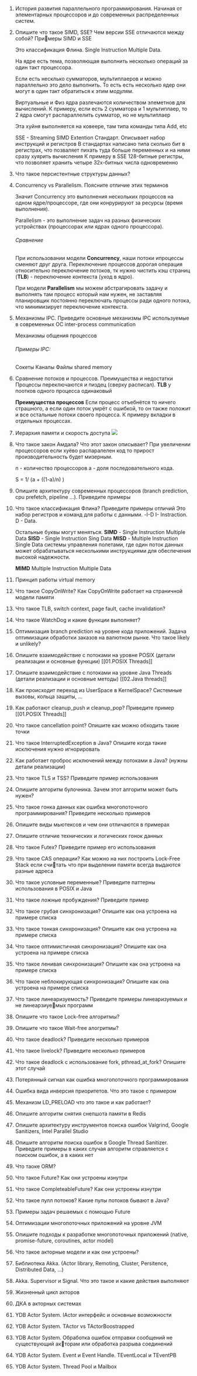 1. История развития параллельного программирования. Начиная от элементарных процессоров и до современных распределенных систем.
2. Опишите что такое SIMD, SSE? Чем версии SSE отличаются между собой? Примеры SIMD и SSE
   
   Это классификация Флина.
   Single Instruction Multiple Data.
   
   На ядре есть тема, позволяющая выполнить несколько операций за один такт процессора. 
   
   Если есть несклько сумматоров, мультиплаеров и можно параллельно это дело выполнить. 
   То есть есть несколько ядер они могут в один такт обратиться к этим модулям.
   
   Виртуальные и Физ ядра разлечаются количеством элеметнов для вычислений. К примеру, если есть 2 сумматора и 1 мультиплаер, то 2 ядра смогут распараллелить сумматор, но не мультиплаер
   
   Эта хуйня выполняется на ковеере, там типа команды типа Add, etc
   
   SSE - Streaming SIMD Extention
   Стандарт. Описывает набор инструкций и регистров
   В стандартах написано типа сколько бит в регистрах, что позваляет пихать туда больше переменных и на ними сразу хуярить вычисления
   К примеру в SSE 128-битные регистры, что позволяет хранить четыре 32х-битных числа одновременно

3. Что такое персистентные структуры данных?
4. Concurrency vs Parallelism. Поясните отличие этих терминов
   
   Значит Concurrency это выполнения нескольких процессов на одном ядре/процессоре, где они конрурируют за ресурсы (время выполнения).
   
   Parallelism - это выполнение задач на разных физических устройствах (процессорах или ядрах одного процессора).
   
   ###### Сравнение
   При использовании модели **Concurrency**, наши потоки ипроцессы сменяют друг друга. Переключение процессов дорогая операция относительно переключение потоков, тк нужно чистить кэш страниц (**TLB**) - переключение контекста (уход в ядро).
   
   При модели **Parallelism** мы можем абстрагировать задачу и выполнять там процесс который нам нужен, не заставляя планировщик постоянно переключать процессы ради одного потока, что минимизирует переключение контекста.
   
5. Механизмы IPC. Приведите основные механизмы IPC используемые в современных ОС
   inter-process communication
   
   Механизмы общения процессов
   
   ###### Примеры IPC: 
   Сокеты
   Каналы
   Файлы
   shared memory
6. Сравнение потоков и процессов. Преимущества и недостатки
   Процессы переключаются и пиздец (сверху расписал). **TLB** у поотков одного процесса одинаковый
   
   **Преимущества процессов**
   Если процесс отъебнётся то ничего страшного, а если один поток умрёт  с ошибкой, то он также положит и все остальные потоки своего процесса.
   К примеру вкладки в отдельных процессах.
   
7. Иерархия памяти и скорость доступа
   **![](https://lh7-us.googleusercontent.com/docsz/AD_4nXczgsDk01sKYDiqmDej-6q7-dxEc5UbTxus6-XfvC-JiupPpZHcV7aFGMV-N_BnQnTp4wM2N33cFx0n6h1CWGp60wMlGk_G6O1wwNuyk7vtzOxLjjGIlqeAosDTKL7XhEVxUZf28SJ8Tldv8Y-whuu-EjOQ?key=lJGkEcYz7CLUM3g90Os67Q)**
8. Что такое закон Амдала? Что этот закон описывает?
   При увеличении процессоров если хуёво распаралелен код то прирост производительность будет мизерным.
   
   n - количество процессоров
   a - доля последовательного кода.
   
   S = 1/ (a + ((1-a)/n)  )
9. Опишите архитектуру современных процессоров (branch prediction, cpu prefetch, pipeline ...). Приведите примеры
10. Что такое классификация Флина? Приведите примеры отличий
    Это набор регистров и команд для работы с данными.
    -I-D
    I- Instraction. D - Data.
    
    Остальные буквы могут меняться.
    **SIMD** - Single Instruction Multiple Data
    **SISD** - Single Instruction Sing Data
    **MISD** - Multiple Instruction Single Data
    системы управления полетами, где один поток данных может обрабатываться несколькими инструкциями для обеспечения высокой надежности.
    
    **MIMD** Multiple Instruction Multiple Data
    
11. Принцип работы virtual memory
12. Что такое CopyOnWrite? Как CopyOnWrite работает на страничной модели памяти
13. Что такое TLB, switch context, page fault, cache invalidation?
14. Что такое WatchDog и какие функции выполняет?
15. Оптимизация branch prediction на уровне кода приложений. Задача оптимизации обработки заказов на валютном рынке. Что такое likely и unlikely?
16. Опишите взаимодействие с потоками на уровне POSIX (детали реализации и основные функции)
    [[01.POSIX Threads]]
17. Опишите взаимодействие с потоками на уровне Java Threads (детали реализации и основные методы)
    [[02.Java threads]]
18. Как происходит переход из UserSpace в KernelSpace? Системные вызовы, кольца защиты, ...
    
19. Как работают cleanup_push и cleanup_pop? Приведите пример
    [[01.POSIX Threads]]
20. Что такое сancellation point? Опишите как можно обходить такие точки
    
21. Что такое InterruptedException в Java? Опишите когда такие исключения нужно игнорировать
22. Как работает проброс исключений между потоками в Java? (нужны детали реализации)
23. Что такое TLS и TSS? Приведите пример использования
24. Опишите алгоритм булочника. Зачем этот алгоритм может быть нужен?
25. Что такое гонка данных как ошибка многопоточного программирования? Приведите несколько примеров
26. Опишите виды мьютексов и чем они отличаются в примерах
27. Опишите отличие технических и логических гонок данных
28. Что такое Futex? Приведите пример его использования
29. Что такое CAS операции? Как можно на них построить Lock-Free Stack если считать что при выделении памяти всегда выдаются разные адреса
30. Что такое условные переменные? Приведите паттерны использования в POSIX и Java
31. Что такое ложные пробуждения? Приведите пример
32. Что такое грубая синхронизация? Опишите как она устроена на примере списка
33. Что такое тонкая синхронизация? Опишите как она устроена на примере списка
34. Что такое оптимистичная синхронизация? Опишите как она устроена на примере списка
35. Что такое ленивая синхронизация? Опишите как она устроена на примере списка
36. Что такое неблокирующая синхронизация? Опишите как она устроена на примере списка
37. Что такое линеаризуемость? Приведите примеры линеаризуемых и не линеарзиуемых программ
38. Опишите что такое Lock-free алгоритмы?
39. Опишите что такое Wait-free алогритмы?
40. Что такое deadlock? Приведите несколько примеров
41. Что такое livelock? Приведите несколько примеров
42. Что такое deadlock с использование fork, pthread_at_fork? Опишите этот случай
43. Потерянный сигнал как ошибка многопоточного программирования
44. Ошибка вида инверсия приоритетов. Что это такое с примером
45. Механизм LD_PRELOAD что это такое и как работает?
46. Опишите алгоритм снятия снепшота памяти в Redis
47. Опишите архитектуру инструментов поиска ошибок Valgrind, Google Sanitizers, Intel Parallel Studio
48. Опишите алгоритм поиска ошибок в Google Thread Sanitizer. Приведите примеры в каких случая алгоритм справляется с поиском ошибок, а в каких нет
49. Что таоке ORM?
50. Что такое Future? Как они устроены изнутри
51. Что такое CompleteableFuture? Как они устроены изнутри
52. Что такое пулл потоков? Какие пулы потоков бывают в Java?
53. Примеры задач решаемых с помощью Future
54. Оптимизации многопоточных приложений на уровне JVM
55. Опишите подходы к разработке многопоточных приложений (native, promise-future, coroutines, actor model)
56. Что такое акторные модели и как они устроены?
57. Библиотека Akka. (Actor library, Remoting, Cluster, Persitence, Distributed Data, ...)
58. Akka. Supervisor и Signal. Что это такое и какие действия выполняют
59. Жизненный цикл акторов
60. ДКА в акторных системах
61. YDB Actor System. IActor интерфейс и основные возможности
62. YDB Actor System. TActor vs TActorBoostrapped
63. YDB Actor System. Обработка ошибок отправки сообщений не существующий акторам или обработка разрыва соединений
64. YDB Actor System. Event и Event Handle. TEventLocal и TEventPB
65. YDB Actor System. Thread Pool и Mailbox








